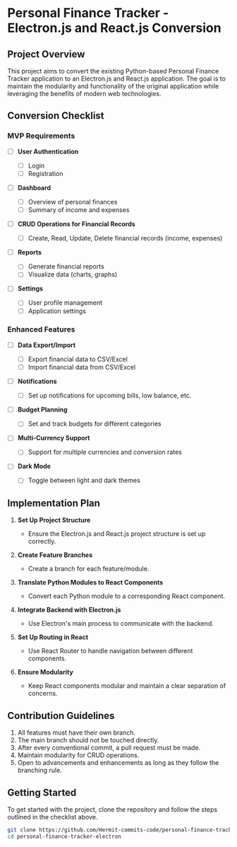 # Personal Finance Tracker - Electron.js and React.js Conversion

## Project Overview

This project aims to convert the existing Python-based Personal Finance Tracker application to an Electron.js and React.js application. The goal is to maintain the modularity and functionality of the original application while leveraging the benefits of modern web technologies.

## Conversion Checklist

### MVP Requirements

- [ ] **User Authentication**

  - [ ] Login
  - [ ] Registration

- [ ] **Dashboard**

  - [ ] Overview of personal finances
  - [ ] Summary of income and expenses

- [ ] **CRUD Operations for Financial Records**

  - [ ] Create, Read, Update, Delete financial records (income, expenses)

- [ ] **Reports**

  - [ ] Generate financial reports
  - [ ] Visualize data (charts, graphs)

- [ ] **Settings**
  - [ ] User profile management
  - [ ] Application settings

### Enhanced Features

- [ ] **Data Export/Import**

  - [ ] Export financial data to CSV/Excel
  - [ ] Import financial data from CSV/Excel

- [ ] **Notifications**

  - [ ] Set up notifications for upcoming bills, low balance, etc.

- [ ] **Budget Planning**

  - [ ] Set and track budgets for different categories

- [ ] **Multi-Currency Support**

  - [ ] Support for multiple currencies and conversion rates

- [ ] **Dark Mode**
  - [ ] Toggle between light and dark themes

## Implementation Plan

1. **Set Up Project Structure**

   - Ensure the Electron.js and React.js project structure is set up correctly.

2. **Create Feature Branches**

   - Create a branch for each feature/module.

3. **Translate Python Modules to React Components**

   - Convert each Python module to a corresponding React component.

4. **Integrate Backend with Electron.js**

   - Use Electron's main process to communicate with the backend.

5. **Set Up Routing in React**

   - Use React Router to handle navigation between different components.

6. **Ensure Modularity**
   - Keep React components modular and maintain a clear separation of concerns.

## Contribution Guidelines

1. All features must have their own branch.
2. The main branch should not be touched directly.
3. After every conventional commit, a pull request must be made.
4. Maintain modularity for CRUD operations.
5. Open to advancements and enhancements as long as they follow the branching rule.

## Getting Started

To get started with the project, clone the repository and follow the steps outlined in the checklist above.

```bash
git clone https://github.com/Hermit-commits-code/personal-finance-tracker-electron.git
cd personal-finance-tracker-electron
```
